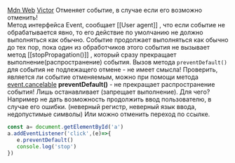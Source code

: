 [Mdn Web](https://developer.mozilla.org/ru/docs/Web/API/Event/preventDefault)
[Victor](https://youtu.be/7iKtaKbxNKs?list=PLbLBXDhswD1eA50Kgu2nVUc_MYB3-M7ly&t=6647)
Отменяет событие, в случае если его возможно отменить!  
Метод интерфейса Event, сообщает [[User agent]] , что если событие не обрабатывается явно, то его действие по умолчанию не должно выполняться как обычно.
Событие продолжает выполняться как обычно до тех пор, пока один из обработчиков этого события не вызывает метод [[stopPropagation()]] , который сразу прекращает выполнение(распространение) события.
Вызов метода `preventDefault()` для события не подлежащего отмене - не имеет смысла! Проверить, является ли событие отменяемым, можно при помощи метода [event.cancelable](https://developer.mozilla.org/en-US/docs/Web/API/Event/cancelable "Currently only available in English (US)")
<b>preventDefault()</b> - не прекращает распространение события! Лишь останавливает (запрещает выполнение).
Для чего?
Например не дать возможность продолжить ввод пользователю, в случае его ошибки. (неверный регистр, неверный язык ввода, недопустимые символы)
Или можно отменить переход по ссылке.
```js
const a= document.getElementById('a')  
a.addEventListener('click',(e)=>{  
   e.preventDefault()  
   console.log('stop')  
})
```